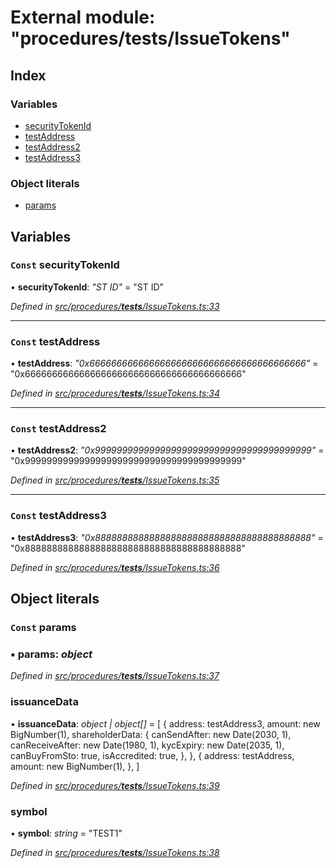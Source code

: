 # External module: "procedures/**tests**/IssueTokens"

## Index

### Variables

- [securityTokenId](_procedures___tests___issuetokens_.md#const-securitytokenid)
- [testAddress](_procedures___tests___issuetokens_.md#const-testaddress)
- [testAddress2](_procedures___tests___issuetokens_.md#const-testaddress2)
- [testAddress3](_procedures___tests___issuetokens_.md#const-testaddress3)

### Object literals

- [params](_procedures___tests___issuetokens_.md#const-params)

## Variables

### `Const` securityTokenId

• **securityTokenId**: _"ST ID"_ = "ST ID"

_Defined in [src/procedures/**tests**/IssueTokens.ts:33](https://github.com/PolymathNetwork/polymath-sdk/blob/660aba8/src/procedures/__tests__/IssueTokens.ts#L33)_

---

### `Const` testAddress

• **testAddress**: _"0x6666666666666666666666666666666666666666"_ = "0x6666666666666666666666666666666666666666"

_Defined in [src/procedures/**tests**/IssueTokens.ts:34](https://github.com/PolymathNetwork/polymath-sdk/blob/660aba8/src/procedures/__tests__/IssueTokens.ts#L34)_

---

### `Const` testAddress2

• **testAddress2**: _"0x9999999999999999999999999999999999999999"_ = "0x9999999999999999999999999999999999999999"

_Defined in [src/procedures/**tests**/IssueTokens.ts:35](https://github.com/PolymathNetwork/polymath-sdk/blob/660aba8/src/procedures/__tests__/IssueTokens.ts#L35)_

---

### `Const` testAddress3

• **testAddress3**: _"0x8888888888888888888888888888888888888888"_ = "0x8888888888888888888888888888888888888888"

_Defined in [src/procedures/**tests**/IssueTokens.ts:36](https://github.com/PolymathNetwork/polymath-sdk/blob/660aba8/src/procedures/__tests__/IssueTokens.ts#L36)_

## Object literals

### `Const` params

### ▪ **params**: _object_

_Defined in [src/procedures/**tests**/IssueTokens.ts:37](https://github.com/PolymathNetwork/polymath-sdk/blob/660aba8/src/procedures/__tests__/IssueTokens.ts#L37)_

### issuanceData

• **issuanceData**: _object | object[]_ = [
{
address: testAddress3,
amount: new BigNumber(1),
shareholderData: {
canSendAfter: new Date(2030, 1),
canReceiveAfter: new Date(1980, 1),
kycExpiry: new Date(2035, 1),
canBuyFromSto: true,
isAccredited: true,
},
},
{
address: testAddress,
amount: new BigNumber(1),
},
]

_Defined in [src/procedures/**tests**/IssueTokens.ts:39](https://github.com/PolymathNetwork/polymath-sdk/blob/660aba8/src/procedures/__tests__/IssueTokens.ts#L39)_

### symbol

• **symbol**: _string_ = "TEST1"

_Defined in [src/procedures/**tests**/IssueTokens.ts:38](https://github.com/PolymathNetwork/polymath-sdk/blob/660aba8/src/procedures/__tests__/IssueTokens.ts#L38)_
